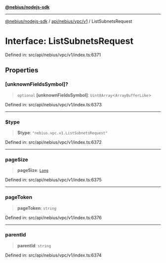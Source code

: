 [**@nebius/nodejs-sdk**](../../../../../README.md)

***

[@nebius/nodejs-sdk](../../../../../README.md) / [api/nebius/vpc/v1](../README.md) / ListSubnetsRequest

# Interface: ListSubnetsRequest

Defined in: src/api/nebius/vpc/v1/index.ts:6371

## Properties

### \[unknownFieldsSymbol\]?

> `optional` **\[unknownFieldsSymbol\]**: `Uint8Array`\<`ArrayBufferLike`\>

Defined in: src/api/nebius/vpc/v1/index.ts:6373

***

### $type

> **$type**: `"nebius.vpc.v1.ListSubnetsRequest"`

Defined in: src/api/nebius/vpc/v1/index.ts:6372

***

### pageSize

> **pageSize**: [`Long`](../../../../../runtime/protos/core/classes/Long.md)

Defined in: src/api/nebius/vpc/v1/index.ts:6375

***

### pageToken

> **pageToken**: `string`

Defined in: src/api/nebius/vpc/v1/index.ts:6376

***

### parentId

> **parentId**: `string`

Defined in: src/api/nebius/vpc/v1/index.ts:6374
